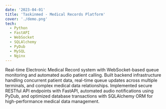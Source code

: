 ```yaml
---
date: '2023-04-01'
title: 'Taskinmed - Medical Records Platform'
cover: './demo.png'
tech:
  - Python
  - FastAPI
  - WebSocket
  - SQLAlchemy
  - PyDub
  - MySQL
  - Nginx
---
```


Real-time Electronic Medical Record system with WebSocket-based queue monitoring and automated audio patient calling. Built backend infrastructure handling concurrent patient data, real-time queue updates across multiple terminals, and complex medical data relationships. Implemented secure RESTful API endpoints with FastAPI, automated audio notifications using PyDub, and optimized database transactions with SQLAlchemy ORM for high-performance medical data management.

